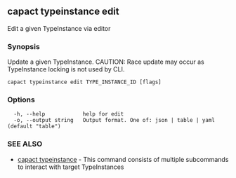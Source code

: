 ## capact typeinstance edit

Edit a given TypeInstance via editor

### Synopsis

Update a given TypeInstance.
CAUTION: Race update may occur as TypeInstance locking is not used by CLI.


```
capact typeinstance edit TYPE_INSTANCE_ID [flags]
```

### Options

```
  -h, --help            help for edit
  -o, --output string   Output format. One of: json | table | yaml (default "table")
```

### SEE ALSO

* [capact typeinstance](capact_typeinstance.md)	 - This command consists of multiple subcommands to interact with target TypeInstances


